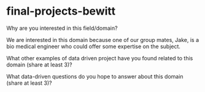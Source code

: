 # final-projects-bewitt

Why are you interested in this field/domain?

We are interested in this domain because one of our group mates, Jake, is a bio medical engineer who could offer some expertise on the subject.  

What other examples of data driven project have you found related to this domain (share at least 3)?



What data-driven questions do you hope to answer about this domain (share at least 3)?